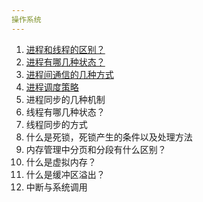 ```yaml
---
操作系统
---
```


1. [进程和线程的区别？](https://github.com/Omooo/Android_QA/blob/master/%E6%93%8D%E4%BD%9C%E7%B3%BB%E7%BB%9F/%E8%BF%9B%E7%A8%8B%E5%92%8C%E7%BA%BF%E7%A8%8B%E7%9A%84%E5%8C%BA%E5%88%AB.md)
2. [进程有哪几种状态？](https://github.com/Omooo/Android_QA/blob/master/%E6%93%8D%E4%BD%9C%E7%B3%BB%E7%BB%9F/%E8%BF%9B%E7%A8%8B%E6%9C%89%E5%93%AA%E5%87%A0%E7%A7%8D%E7%8A%B6%E6%80%81.md)
3. [进程间通信的几种方式](https://github.com/Omooo/Android_QA/blob/master/%E6%93%8D%E4%BD%9C%E7%B3%BB%E7%BB%9F/%E8%BF%9B%E7%A8%8B%E9%97%B4%E9%80%9A%E4%BF%A1%E7%9A%84%E5%87%A0%E7%A7%8D%E6%96%B9%E5%BC%8F.md)
4. [进程调度策略](https://github.com/Omooo/Android_QA/blob/master/%E6%93%8D%E4%BD%9C%E7%B3%BB%E7%BB%9F/%E8%BF%9B%E7%A8%8B%E8%B0%83%E5%BA%A6%E7%AD%96%E7%95%A5.md)
5. 进程同步的几种机制
6. 线程有哪几种状态？
7. 线程同步的方式
8. 什么是死锁，死锁产生的条件以及处理方法
9. 内存管理中分页和分段有什么区别？
10. 什么是虚拟内存？
11. 什么是缓冲区溢出？
12. 中断与系统调用

